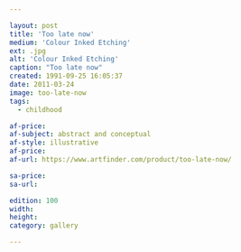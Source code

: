 ```yaml
---

layout: post
title: 'Too late now'
medium: 'Colour Inked Etching'
ext: .jpg
alt: 'Colour Inked Etching'
caption: "Too late now"
created: 1991-09-25 16:05:37
date: 2011-03-24
image: too-late-now
tags:
  - childhood

af-price:
af-subject: abstract and conceptual
af-style: illustrative
af-price:
af-url: https://www.artfinder.com/product/too-late-now/

sa-price:
sa-url:

edition: 100
width:
height:
category: gallery

---
```


